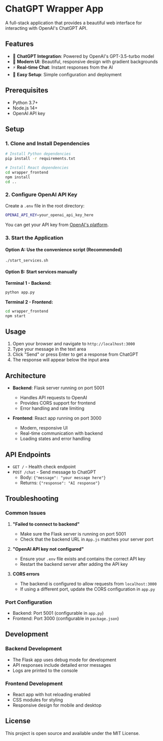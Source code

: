 # ChatGPT Wrapper App

A full-stack application that provides a beautiful web interface for interacting with OpenAI's ChatGPT API.

## Features

- 🤖 **ChatGPT Integration**: Powered by OpenAI's GPT-3.5-turbo model
- 🎨 **Modern UI**: Beautiful, responsive design with gradient backgrounds
- ⚡ **Real-time Chat**: Instant responses from the AI
- 🔧 **Easy Setup**: Simple configuration and deployment

## Prerequisites

- Python 3.7+
- Node.js 14+
- OpenAI API key

## Setup

### 1. Clone and Install Dependencies

```bash
# Install Python dependencies
pip install -r requirements.txt

# Install React dependencies
cd wrapper_frontend
npm install
cd ..
```

### 2. Configure OpenAI API Key

Create a `.env` file in the root directory:

```bash
OPENAI_API_KEY=your_openai_api_key_here
```

You can get your API key from [OpenAI's platform](https://platform.openai.com/api-keys).

### 3. Start the Application

#### Option A: Use the convenience script (Recommended)
```bash
./start_services.sh
```

#### Option B: Start services manually

**Terminal 1 - Backend:**
```bash
python app.py
```

**Terminal 2 - Frontend:**
```bash
cd wrapper_frontend
npm start
```

## Usage

1. Open your browser and navigate to `http://localhost:3000`
2. Type your message in the text area
3. Click "Send" or press Enter to get a response from ChatGPT
4. The response will appear below the input area

## Architecture

- **Backend**: Flask server running on port 5001
  - Handles API requests to OpenAI
  - Provides CORS support for frontend
  - Error handling and rate limiting

- **Frontend**: React app running on port 3000
  - Modern, responsive UI
  - Real-time communication with backend
  - Loading states and error handling

## API Endpoints

- `GET /` - Health check endpoint
- `POST /chat` - Send message to ChatGPT
  - Body: `{"message": "your message here"}`
  - Returns: `{"response": "AI response"}`

## Troubleshooting

### Common Issues

1. **"Failed to connect to backend"**
   - Make sure the Flask server is running on port 5001
   - Check that the backend URL in `App.js` matches your server port

2. **"OpenAI API key not configured"**
   - Ensure your `.env` file exists and contains the correct API key
   - Restart the backend server after adding the API key

3. **CORS errors**
   - The backend is configured to allow requests from `localhost:3000`
   - If using a different port, update the CORS configuration in `app.py`

### Port Configuration

- Backend: Port 5001 (configurable in `app.py`)
- Frontend: Port 3000 (configurable in `package.json`)

## Development

### Backend Development
- The Flask app uses debug mode for development
- API responses include detailed error messages
- Logs are printed to the console

### Frontend Development
- React app with hot reloading enabled
- CSS modules for styling
- Responsive design for mobile and desktop

## License

This project is open source and available under the MIT License.
